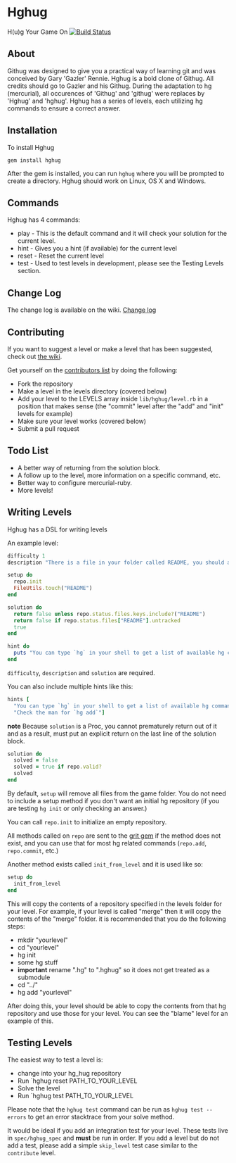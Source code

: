 # Hghug
H(u)g Your Game On [![Build Status](https://travis-ci.org/Gazler/hghug.png?branch=master)](https://travis-ci.org/Gazler/hghug)

## About
Githug was designed to give you a practical way of learning git and was conceived by Gary 'Gazler' Rennie.
Hghug is a bold clone of Githug.  All credits should go to Gazler and his Githug.
During the adaptation to hg (mercurial), all occurences of 'Githug' and 'githug' were replaces by 'Hghug' and 'hghug'.
Hghug has a series of levels, each utilizing hg commands to ensure a correct answer.

## Installation
To install Hghug

    gem install hghug

After the gem is installed, you can run `hghug` where you will be prompted to create a directory.  Hghug should work on Linux, OS X and Windows.

## Commands

Hghug has 4 commands:

 * play - This is the default command and it will check your solution for the current level.
 * hint - Gives you a hint (if available) for the current level
 * reset - Reset the current level
 * test - Used to test levels in development, please see the Testing Levels section.

## Change Log

The change log is available on the wiki.  [Change log](https://github.com/Gazler/hghug/wiki/Change-Log)


## Contributing

If you want to suggest a level or make a level that has been suggested, check out [the wiki](https://github.com/Gazler/hghug/wiki).

 Get yourself on the [contributors list](https://github.com/Gazler/hghug/contributors) by doing the following:

 * Fork the repository
 * Make a level in the levels directory (covered below)
 * Add your level to the LEVELS array inside `lib/hghug/level.rb` in a position that makes sense (the "commit" level after the "add" and "init" levels for example)
 * Make sure your level works (covered below)
 * Submit a pull request

## Todo List

 * A better way of returning from the solution block.
 * A follow up to the level, more information on a specific command, etc.
 * Better way to configure mercurial-ruby.
 * More levels!

## Writing Levels

Hghug has a DSL for writing levels

An example level:

```ruby
difficulty 1
description "There is a file in your folder called README, you should add it to your staging area"

setup do
  repo.init
  FileUtils.touch("README")
end

solution do
  return false unless repo.status.files.keys.include?("README")
  return false if repo.status.files["README"].untracked
  true
end

hint do
  puts "You can type `hg` in your shell to get a list of available hg commands"
end
```

 `difficulty`, `description` and `solution` are required.

You can also include multiple hints like this:

```ruby
hints [
  "You can type `hg` in your shell to get a list of available hg commands",
  "Check the man for `hg add`"]
```

 **note** Because `solution` is a Proc, you cannot prematurely return out of it and as a result, must put an explicit return on the last line of the solution block.

```ruby
solution do
  solved = false
  solved = true if repo.valid?
  solved
end
```

 By default, `setup` will remove all files from the game folder.  You do not need to include a setup method if you don't want an initial hg repository (if you are testing `hg init` or only checking an answer.)

 You can call `repo.init` to initialize an empty repository.

 All methods called on `repo` are sent to the [grit gem](https://github.com/mojombo/grit) if the method does not exist, and you can use that for most hg related commands (`repo.add`, `repo.commit`, etc.)


Another method exists called `init_from_level` and it is used like so:

```ruby
setup do
  init_from_level
end
```

This will copy the contents of a repository specified in the levels folder for your level.  For example, if your level is called "merge" then it will copy the contents of the "merge" folder.  it is recommended that you do the following steps:

 * mkdir "yourlevel"
 * cd "yourlevel"
 * hg init
 * some hg stuff
 * **important** rename ".hg" to ".hghug" so it does not get treated as a submodule
 * cd "../"
 * hg add "yourlevel"

After doing this, your level should be able to copy the contents from that hg repository and use those for your level.  You can see the "blame" level for an example of this.

## Testing Levels

The easiest way to test a level is:

 * change into your hg_hug repository
 * Run `hghug reset PATH_TO_YOUR_LEVEL
 * Solve the level
 * Run `hghug test PATH_TO_YOUR_LEVEL

Please note that the `hghug test` command can be run as `hghug test --errors` to get an error stacktrace from your solve method.

It would be ideal if you add an integration test for your level.  These tests live in `spec/hghug_spec` and **must** be run in order.  If you add a level but do not add a test, please add a simple `skip_level` test case similar to the `contribute` level.
